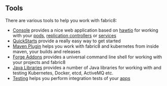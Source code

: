 ## Tools

There are various tools to help you work with fabric8:

* [Console](console.html) provides a nice web application based on [hawtio](http://hawt.io/) for working with your [pods](pods.html), [replication controllers](replicationControllers.html) or [services](services.html)
* [QuickStarts](quickstarts.html) provide a really easy way to get started
* [Maven Plugin](mavenPlugin.html) helps you work with fabric8 and kubernetes from inside maven, your builds and releases
* [Forge Addons](forge.html) provides a universal command line shell for working with your projects and fabric8
* [Java Libraries](javaLibraries.html) provides a number of Java libraries for working with and testing Kubernetes, Docker, etcd, ActiveMQ etc.
* [Testing](testing.html) helps you perform integration tests of your [apps](apps.html)
